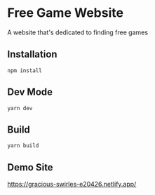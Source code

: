 #  Free Game Website
A website that's dedicated to finding free games 

## Installation
```npm install```

## Dev Mode
```yarn dev```

## Build
```yarn build```

## Demo Site
https://gracious-swirles-e20426.netlify.app/